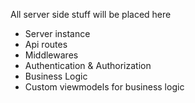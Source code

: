 All server side stuff will be placed here 

- Server instance
- Api routes
- Middlewares
- Authentication & Authorization
- Business Logic
- Custom viewmodels for business logic
